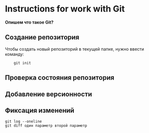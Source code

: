 # Instructions for work with Git

**Опишем что такое Git?**
## Cоздание репозитория
Чтобы создать новый репозиторий в текущей папке, нужно ввести команду:

        git init
## Проверка состояния репозитория
## Добавление версионности
## Фиксация изменений
    git log --oneline
    git diff один параметр второй параметр 
